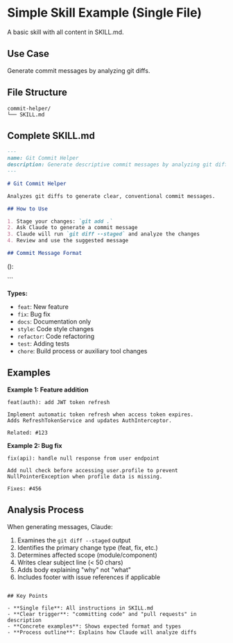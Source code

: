 # Simple Skill Example (Single File)

A basic skill with all content in SKILL.md.

## Use Case
Generate commit messages by analyzing git diffs.

## File Structure
```
commit-helper/
└── SKILL.md
```

## Complete SKILL.md

```markdown
---
name: Git Commit Helper
description: Generate descriptive commit messages by analyzing git diffs. Use when committing code changes or creating pull requests.
---

# Git Commit Helper

Analyzes git diffs to generate clear, conventional commit messages.

## How to Use

1. Stage your changes: `git add .`
2. Ask Claude to generate a commit message
3. Claude will run `git diff --staged` and analyze the changes
4. Review and use the suggested message

## Commit Message Format

```
<type>(<scope>): <subject>

<body>

<footer>
```

**Types:**
- `feat`: New feature
- `fix`: Bug fix
- `docs`: Documentation only
- `style`: Code style changes
- `refactor`: Code refactoring
- `test`: Adding tests
- `chore`: Build process or auxiliary tool changes

## Examples

**Example 1: Feature addition**
```
feat(auth): add JWT token refresh

Implement automatic token refresh when access token expires.
Adds RefreshTokenService and updates AuthInterceptor.

Related: #123
```

**Example 2: Bug fix**
```
fix(api): handle null response from user endpoint

Add null check before accessing user.profile to prevent
NullPointerException when profile data is missing.

Fixes: #456
```

## Analysis Process

When generating messages, Claude:
1. Examines the `git diff --staged` output
2. Identifies the primary change type (feat, fix, etc.)
3. Determines affected scope (module/component)
4. Writes clear subject line (< 50 chars)
5. Adds body explaining "why" not "what"
6. Includes footer with issue references if applicable
```

## Key Points

- **Single file**: All instructions in SKILL.md
- **Clear trigger**: "committing code" and "pull requests" in description
- **Concrete examples**: Shows expected format and types
- **Process outline**: Explains how Claude will analyze diffs
